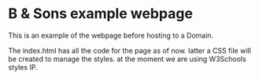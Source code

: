 <h1>B &amp; Sons example webpage</h1>

This is an example of the webpage before hosting to a Domain.

The index.html has all the code for the page as of now. 
latter a CSS file will be created to manage the styles. 
at the moment we are using W3Schools styles IP. 
